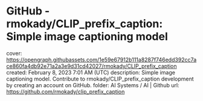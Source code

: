 # GitHub - rmokady/CLIP_prefix_caption: Simple image captioning model

cover: https://opengraph.githubassets.com/1e59e67912b111a8287f746edd392cc7ace860fa4db92e71a2a3e9d31cd42027/rmokady/CLIP_prefix_caption
created: February 8, 2023 7:01 AM (UTC)
description: Simple image captioning model. Contribute to rmokady/CLIP_prefix_caption development by creating an account on GitHub.
folder: AI Systems / AI | Github
url: https://github.com/rmokady/clip_prefix_caption